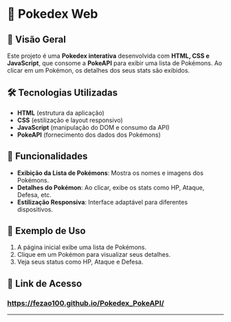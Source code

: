 # 📖 Pokedex Web

## 📌 Visão Geral
Este projeto é uma **Pokedex interativa** desenvolvida com **HTML, CSS e JavaScript**, que consome a **PokeAPI** para exibir uma lista de Pokémons. Ao clicar em um Pokémon, os detalhes dos seus stats são exibidos.

## 🛠 Tecnologias Utilizadas
- **HTML** (estrutura da aplicação)
- **CSS** (estilização e layout responsivo)
- **JavaScript** (manipulação do DOM e consumo da API)
- **PokeAPI** (fornecimento dos dados dos Pokémons)

## 🚀 Funcionalidades
- **Exibição da Lista de Pokémons**: Mostra os nomes e imagens dos Pokémons.
- **Detalhes do Pokémon**: Ao clicar, exibe os stats como HP, Ataque, Defesa, etc.
- **Estilização Responsiva**: Interface adaptável para diferentes dispositivos.

## 📌 Exemplo de Uso
1. A página inicial exibe uma lista de Pokémons.
2. Clique em um Pokémon para visualizar seus detalhes.
3. Veja seus status como HP, Ataque e Defesa.

## 🔗 Link de Acesso
### https://fezao100.github.io/Pokedex_PokeAPI/
---

